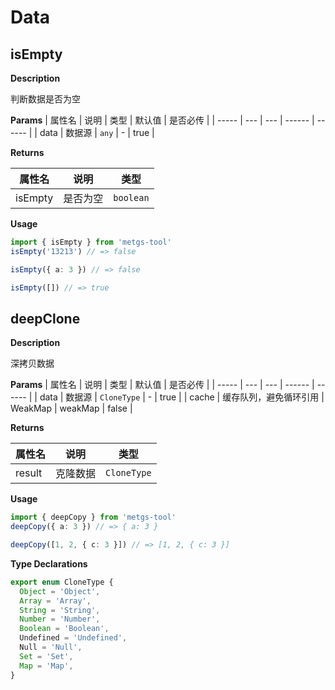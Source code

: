 # Data
## isEmpty
**Description**

判断数据是否为空

**Params**
| 属性名 | 说明 | 类型 | 默认值 | 是否必传 |
| ----- | --- | --- | ------ | ------ |
| data | 数据源 | `any` | - | true |

**Returns**

| 属性名 | 说明 | 类型 |
| ----- | --- | --- |
| isEmpty | 是否为空 | `boolean` |

**Usage**
```ts
import { isEmpty } from 'metgs-tool'
isEmpty('13213') // => false

isEmpty({ a: 3 }) // => false

isEmpty([]) // => true
```

## deepClone
**Description**

深拷贝数据

**Params**
| 属性名 | 说明 | 类型 | 默认值 | 是否必传 |
| ----- | --- | --- | ------ | ------ |
| data | 数据源 | `CloneType` | - | true |
| cache | 缓存队列，避免循环引用 | WeakMap | weakMap | false |

**Returns**

| 属性名 | 说明 | 类型 |
| ----- | --- | --- |
| result | 克隆数据 | `CloneType` |

**Usage**
```ts
import { deepCopy } from 'metgs-tool'
deepCopy({ a: 3 }) // => { a: 3 }

deepCopy([1, 2, { c: 3 }]) // => [1, 2, { c: 3 }]
```

**Type Declarations**

```ts
export enum CloneType {
  Object = 'Object',
  Array = 'Array',
  String = 'String',
  Number = 'Number',
  Boolean = 'Boolean',
  Undefined = 'Undefined',
  Null = 'Null',
  Set = 'Set',
  Map = 'Map',
}
```